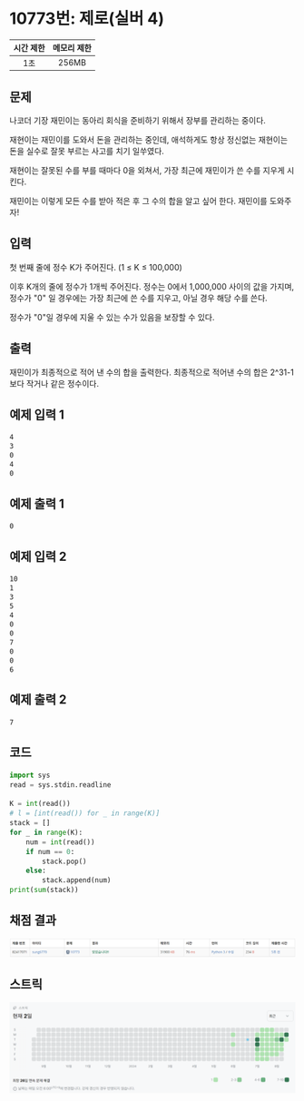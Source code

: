 # 10773번: 제로(실버 4)
| 시간 제한 | 메모리 제한 |
|:-----:|:------:|
|  1초   | 256MB  |

## 문제
나코더 기장 재민이는 동아리 회식을 준비하기 위해서 장부를 관리하는 중이다.

재현이는 재민이를 도와서 돈을 관리하는 중인데, 애석하게도 항상 정신없는 재현이는 돈을 실수로 잘못 부르는 사고를 치기 일쑤였다.

재현이는 잘못된 수를 부를 때마다 0을 외쳐서, 가장 최근에 재민이가 쓴 수를 지우게 시킨다.

재민이는 이렇게 모든 수를 받아 적은 후 그 수의 합을 알고 싶어 한다. 재민이를 도와주자!

## 입력
첫 번째 줄에 정수 K가 주어진다. (1 ≤ K ≤ 100,000)

이후 K개의 줄에 정수가 1개씩 주어진다. 정수는 0에서 1,000,000 사이의 값을 가지며, 정수가 "0" 일 경우에는 가장 최근에 쓴 수를 지우고, 아닐 경우 해당 수를 쓴다.

정수가 "0"일 경우에 지울 수 있는 수가 있음을 보장할 수 있다.

## 출력
재민이가 최종적으로 적어 낸 수의 합을 출력한다. 최종적으로 적어낸 수의 합은 2^31-1보다 작거나 같은 정수이다.

## 예제 입력 1
```text
4
3
0
4
0
```
## 예제 출력 1
```text
0
```
## 예제 입력 2
```text
10
1
3
5
4
0
0
7
0
0
6
```
## 예제 출력 2
```text
7
```
## 코드
```python
import sys
read = sys.stdin.readline

K = int(read())
# l = [int(read()) for _ in range(K)]
stack = []
for _ in range(K):
    num = int(read())
    if num == 0:
        stack.pop()
    else:
        stack.append(num)
print(sum(stack))
```

## 채점 결과
![image](result_img.png)

## 스트릭
![image](streak_img.png)